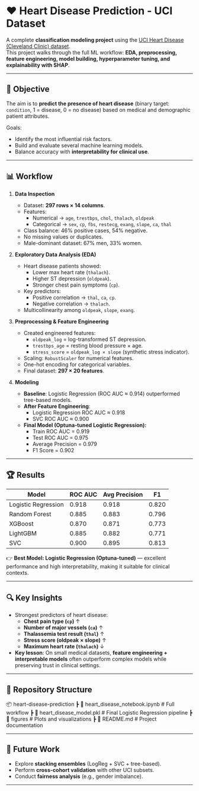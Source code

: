 # ❤️ Heart Disease Prediction - UCI Dataset

A complete **classification modeling project** using the [UCI Heart Disease (Cleveland Clinic) dataset](https://www.kaggle.com/datasets/cherngs/heart-disease-cleveland-uci).  
This project walks through the full ML workflow: **EDA, preprocessing, feature engineering, model building, hyperparameter tuning, and explainability with SHAP**.

---

## 🎯 Objective
The aim is to **predict the presence of heart disease** (binary target: `condition`, 1 = disease, 0 = no disease) based on medical and demographic patient attributes.  

Goals:
- Identify the most influential risk factors.  
- Build and evaluate several machine learning models.  
- Balance accuracy with **interpretability for clinical use**.  

---

## 📊 Workflow

1. **Data Inspection**
   - Dataset: **297 rows × 14 columns**.  
   - Features:  
     - Numerical → `age`, `trestbps`, `chol`, `thalach`, `oldpeak`  
     - Categorical → `sex`, `cp`, `fbs`, `restecg`, `exang`, `slope`, `ca`, `thal`  
   - Class balance: 46% positive cases, 54% negative.  
   - No missing values or duplicates.  
   - Male-dominant dataset: 67% men, 33% women.  

2. **Exploratory Data Analysis (EDA)**
   - Heart disease patients showed:  
     - Lower max heart rate (`thalach`).  
     - Higher ST depression (`oldpeak`).  
     - Stronger chest pain symptoms (`cp`).  
   - Key predictors:  
     - Positive correlation → `thal`, `ca`, `cp`.  
     - Negative correlation → `thalach`.  
   - Multicollinearity among `oldpeak`, `slope`, `exang`.  

3. **Preprocessing & Feature Engineering**
   - Created engineered features:  
     - `oldpeak_log` = log-transformed ST depression.  
     - `trestbps_age` = resting blood pressure × age.  
     - `stress_score` = `oldpeak_log × slope` (synthetic stress indicator).  
   - Scaling: `RobustScaler` for numerical features.  
   - One-hot encoding for categorical variables.  
   - Final dataset: **297 × 20 features**.  

4. **Modeling**
   - **Baseline**: Logistic Regression (ROC AUC ≈ 0.914) outperformed tree-based models.  
   - **After Feature Engineering**:  
     - Logistic Regression ROC AUC ≈ 0.918  
     - SVC ROC AUC ≈ 0.900  
   - **Final Model (Optuna-tuned Logistic Regression):**  
     - Train ROC AUC = 0.919  
     - Test ROC AUC = 0.975  
     - Average Precision = 0.979  
     - F1 Score = 0.902  

---

## 🏆 Results

| Model                | ROC AUC | Avg Precision | F1   |
|----------------------|---------|---------------|------|
| Logistic Regression  | 0.918   | 0.918         | 0.820 |
| Random Forest        | 0.885   | 0.883         | 0.796 |
| XGBoost              | 0.870   | 0.871         | 0.773 |
| LightGBM             | 0.885   | 0.882         | 0.771 |
| SVC                  | 0.900   | 0.895         | 0.813 |

👉 **Best Model: Logistic Regression (Optuna-tuned)** — excellent performance and high interpretability, making it suitable for clinical contexts.  

---

## 🔍 Key Insights
- Strongest predictors of heart disease:  
  - **Chest pain type (`cp`)** ↑  
  - **Number of major vessels (`ca`)** ↑  
  - **Thalassemia test result (`thal`)** ↑  
  - **Stress score (oldpeak × slope)** ↑  
  - **Maximum heart rate (`thalach`)** ↓  
- **Key lesson**: On small medical datasets, **feature engineering + interpretable models** often outperform complex models while preserving trust in clinical settings.  

---

## 📂 Repository Structure

📦 heart-disease-prediction
┣ 📜 heart_disease_notebook.ipynb # Full workflow
┣ 📜 heart_disease_model.pkl # Final Logistic Regression pipeline
┣ 📂 figures # Plots and visualizations
┣ 📜 README.md # Project documentation


---

## 🚀 Future Work
- Explore **stacking ensembles** (LogReg + SVC + tree-based).  
- Perform **cross-cohort validation** with other UCI subsets.  
- Conduct **fairness analysis** (e.g., gender imbalance).  

---


